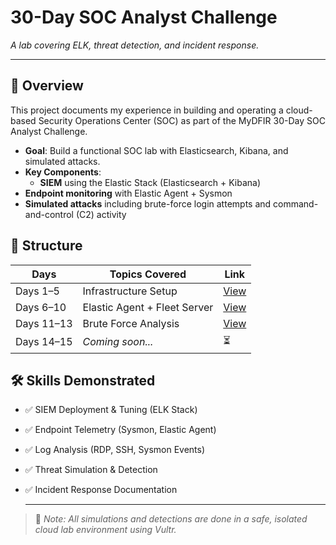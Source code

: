 # 30-Day SOC Analyst Challenge  
*A lab covering ELK, threat detection, and incident response.*  

---

## **📌 Overview**  
This project documents my experience in building and operating a cloud-based Security Operations Center (SOC) as part of the MyDFIR 30-Day SOC Analyst Challenge.
- **Goal**: Build a functional SOC lab with Elasticsearch, Kibana, and simulated attacks.  
- **Key Components**:  
  - **SIEM** using the Elastic Stack (Elasticsearch + Kibana)
- **Endpoint monitoring** with Elastic Agent + Sysmon
- **Simulated attacks** including brute-force login attempts and command-and-control (C2) activity  

## **📂 Structure**  
| Days       | Topics Covered                  | Link                          |
|------------|---------------------------------|-------------------------------|
| Days 1–5   | Infrastructure Setup            | [View](Days_1-5/README.md)    |
| Days 6–10  | Elastic Agent + Fleet Server    | [View](Days_6-10/README.md)   |
| Days 11–13 | Brute Force Analysis            | [View](Days_11-13/README.md)  |
| Days 14–15 | *Coming soon...*                | ⏳                           |

## 🛠️ Skills Demonstrated

- ✅ SIEM Deployment & Tuning (ELK Stack)
- ✅ Endpoint Telemetry (Sysmon, Elastic Agent)
- ✅ Log Analysis (RDP, SSH, Sysmon Events)
- ✅ Threat Simulation & Detection
- ✅ Incident Response Documentation

  ---

> 🧠 *Note: All simulations and detections are done in a safe, isolated cloud lab environment using Vultr.*
